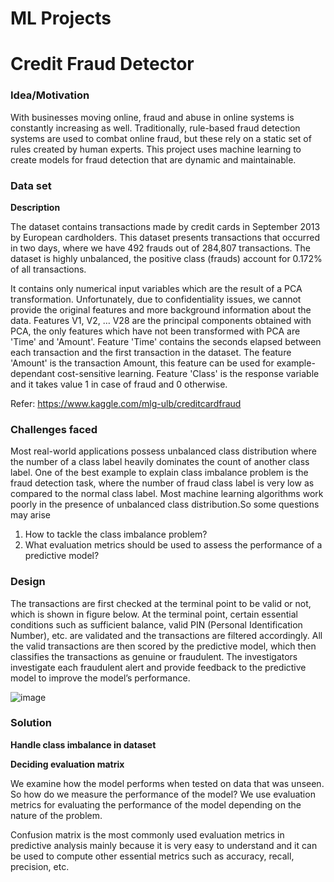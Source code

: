 # ML Projects

# Credit Fraud Detector

### Idea/Motivation
With businesses moving online, fraud and abuse in online systems is constantly increasing as well. Traditionally, rule-based fraud detection systems are used to combat online fraud, but these rely on a static set of rules created by human experts. This project uses machine learning to create models for fraud detection that are dynamic and maintainable. 

### Data set

**Description**

The dataset contains transactions made by credit cards in September 2013 by European cardholders.
This dataset presents transactions that occurred in two days, where we have 492 frauds out of 284,807 transactions. The dataset is highly unbalanced, the positive class (frauds) account for 0.172% of all transactions.

It contains only numerical input variables which are the result of a PCA transformation. Unfortunately, due to confidentiality issues, we cannot provide the original features and more background information about the data. Features V1, V2, … V28 are the principal components obtained with PCA, the only features which have not been transformed with PCA are 'Time' and 'Amount'. Feature 'Time' contains the seconds elapsed between each transaction and the first transaction in the dataset. The feature 'Amount' is the transaction Amount, this feature can be used for example-dependant cost-sensitive learning. Feature 'Class' is the response variable and it takes value 1 in case of fraud and 0 otherwise.

Refer: https://www.kaggle.com/mlg-ulb/creditcardfraud

### Challenges faced
Most real-world applications possess unbalanced class distribution where the number of a class label heavily dominates the count of another class label. One of the best example to explain class imbalance problem is the fraud detection task, where the number of fraud class label is very low as compared to the normal class label. Most machine learning algorithms work poorly in the presence of unbalanced class distribution.So some questions may arise

1. How to tackle the class imbalance problem?
2. What evaluation metrics should be used to assess the performance of a predictive model?

### Design

The transactions are first checked at the terminal point to be valid or not, which is shown in figure below. At the terminal point, certain essential conditions such as sufficient balance, valid PIN (Personal Identification Number), etc. are validated and the transactions are filtered accordingly. All the valid transactions are then scored by the predictive model, which then classifies the transactions as genuine or fraudulent. The investigators investigate each fraudulent alert and provide feedback to the predictive model to improve the model’s performance.

![image](https://user-images.githubusercontent.com/43449556/118452328-aaa2f500-b713-11eb-9852-b1734dec993e.png)

### Solution

**Handle class imbalance in dataset**



**Deciding evaluation matrix**

We examine how the model performs when tested on data that was unseen. So how do we measure the performance of the model? We use evaluation metrics for evaluating the performance of the model depending on the nature of the problem.

Confusion matrix is the most commonly used evaluation metrics in predictive analysis mainly because it is very easy to understand and it can be used to compute other essential metrics such as accuracy, recall, precision, etc.











